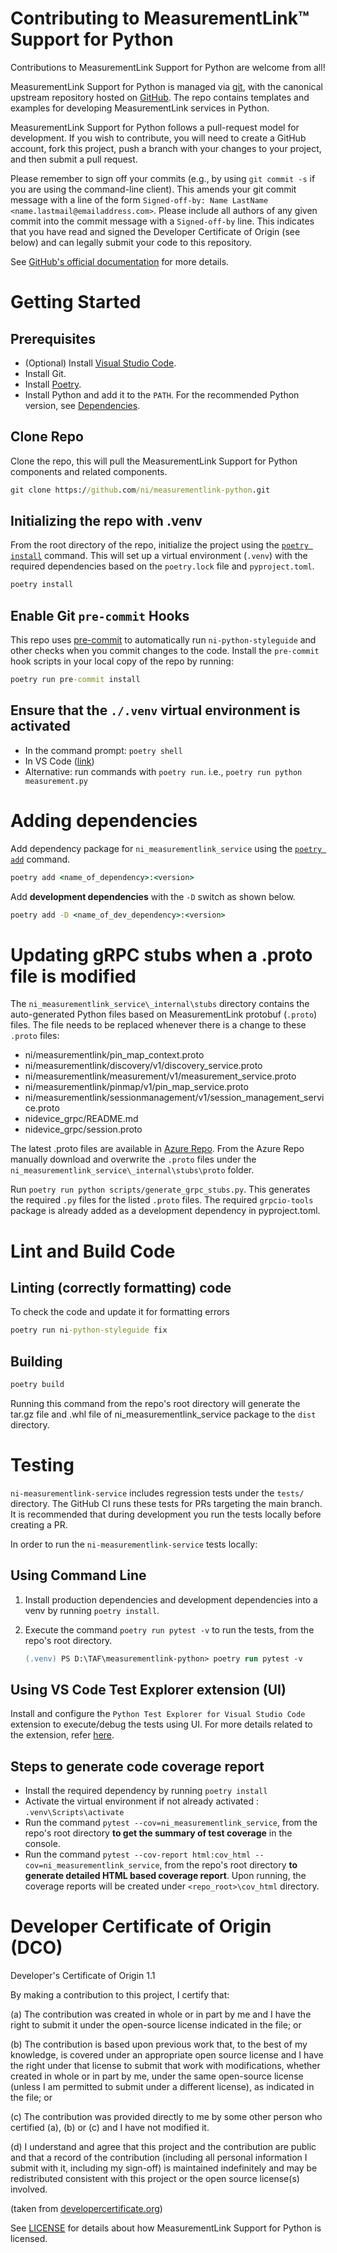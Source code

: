 # Contributing to MeasurementLink™ Support for Python

Contributions to MeasurementLink Support for Python are welcome from all!

MeasurementLink Support for Python is managed via [git](https://git-scm.com), with the canonical upstream
repository hosted on [GitHub](https://github.com/ni/measurementlink-python/). The repo contains templates and examples for developing MeasurementLink services in Python.

MeasurementLink Support for Python follows a pull-request model for development.  If you wish to
contribute, you will need to create a GitHub account, fork this project, push a
branch with your changes to your project, and then submit a pull request.

Please remember to sign off your commits (e.g., by using `git commit -s` if you
are using the command-line client). This amends your git commit message with a line
of the form `Signed-off-by: Name LastName <name.lastmail@emailaddress.com>`. Please
include all authors of any given commit into the commit message with a
`Signed-off-by` line. This indicates that you have read and signed the Developer
Certificate of Origin (see below) and can legally submit your code to
this repository.

See [GitHub's official documentation](https://help.github.com/articles/using-pull-requests/) for more details.

# Getting Started

## Prerequisites

- (Optional) Install [Visual Studio Code](https://code.visualstudio.com/download).
- Install Git.
- Install [Poetry](https://python-poetry.org/docs/#installation).
- Install Python and add it to the `PATH`. For the recommended Python version, see [Dependencies](README.md#dependencies).

## Clone Repo

Clone the repo, this will pull the MeasurementLink Support for Python components and related components.

```cmd
git clone https://github.com/ni/measurementlink-python.git
```

## Initializing the repo with .venv

From the root directory of the repo, initialize the project using the [`poetry install`](https://python-poetry.org/docs/cli/#install) command. This will set up a virtual environment (`.venv`) with the required dependencies based on the `poetry.lock` file and `pyproject.toml`.

```cmd
poetry install
```

## Enable Git `pre-commit` Hooks

This repo uses [pre-commit](https://pre-commit.com/) to automatically run
`ni-python-styleguide` and other checks when you commit changes to the code.
Install the `pre-commit` hook scripts in your local copy of the repo by running:

```cmd
poetry run pre-commit install
```

## Ensure that the `./.venv` virtual environment is activated

- In the command prompt: `poetry shell`
- In VS Code ([link](https://code.visualstudio.com/docs/python/environments#_select-and-activate-an-environment))
- Alternative: run commands with `poetry run`. i.e., `poetry run python measurement.py`

# Adding dependencies

Add dependency package for `ni_measurementlink_service`  using the [`poetry add`](https://python-poetry.org/docs/cli/#add) command.

```cmd
poetry add <name_of_dependency>:<version>
```

Add **development dependencies** with the `-D` switch as shown below.

```cmd
poetry add -D <name_of_dev_dependency>:<version>
```

# Updating gRPC stubs when a .proto file is modified

The `ni_measurementlink_service\_internal\stubs` directory contains the auto-generated Python files based on MeasurementLink protobuf (`.proto`) files. The file needs to be replaced whenever there is a change to these `.proto` files:

- ni/measurementlink/pin_map_context.proto
- ni/measurementlink/discovery/v1/discovery_service.proto
- ni/measurementlink/measurement/v1/measurement_service.proto
- ni/measurementlink/pinmap/v1/pin_map_service.proto
- ni/measurementlink/sessionmanagement/v1/session_management_service.proto
- nidevice_grpc/README.md
- nidevice_grpc/session.proto

The latest .proto files are available in [Azure Repo](https://dev.azure.com/ni/DevCentral/_git/ASW?path=/Source/Protos). From the Azure Repo manually download and overwrite the `.proto` files under the `ni_measurementlink_service\_internal\stubs\proto` folder.

Run `poetry run python scripts/generate_grpc_stubs.py`. This generates the required `.py` files for the listed `.proto` files. The required `grpcio-tools` package is already added as a development dependency in pyproject.toml.

# Lint and Build Code

## Linting (correctly formatting) code

To check the code and update it for formatting errors

```cmd
poetry run ni-python-styleguide fix
```

## Building

```cmd
poetry build
```

Running this command from the repo's root directory will generate the tar.gz file and .whl file of ni_measurementlink_service package to the `dist` directory.

# Testing

`ni-measurementlink-service` includes regression tests under the `tests/` directory. The GitHub CI runs these tests for PRs targeting the main branch. It is recommended that during development you run the tests locally before creating a PR.

In order to run the `ni-measurementlink-service` tests locally:

## Using Command Line

1. Install production dependencies and development dependencies into a venv by running `poetry install`.
2. Execute the command `poetry run pytest -v` to run the tests, from the repo's root directory.

    ``` ps
    (.venv) PS D:\TAF\measurementlink-python> poetry run pytest -v
    ```

## Using VS Code Test Explorer extension (UI)

Install and configure the `Python Test Explorer for Visual Studio Code` extension to execute/debug the tests using UI. For more details related to the extension, refer [here](https://marketplace.visualstudio.com/items?itemName=LittleFoxTeam.vscode-python-test-adapter).

## Steps to generate code coverage report

- Install the required dependency by running `poetry install`
- Activate the virtual environment if not already activated : `.venv\Scripts\activate`
- Run the command `pytest --cov=ni_measurementlink_service`, from the repo's root directory **to get the summary of test coverage** in the console.
- Run the command `pytest --cov-report html:cov_html --cov=ni_measurementlink_service`, from the repo's root directory **to generate detailed HTML based coverage report**. Upon running, the coverage reports will be created under `<repo_root>\cov_html` directory.

# Developer Certificate of Origin (DCO)

   Developer's Certificate of Origin 1.1

   By making a contribution to this project, I certify that:

   (a) The contribution was created in whole or in part by me and I
       have the right to submit it under the open-source license
       indicated in the file; or

   (b) The contribution is based upon previous work that, to the best
       of my knowledge, is covered under an appropriate open source
       license and I have the right under that license to submit that
       work with modifications, whether created in whole or in part
       by me, under the same open-source license (unless I am
       permitted to submit under a different license), as indicated
       in the file; or

   (c) The contribution was provided directly to me by some other
       person who certified (a), (b) or (c) and I have not modified
       it.

   (d) I understand and agree that this project and the contribution
       are public and that a record of the contribution (including all
       personal information I submit with it, including my sign-off) is
       maintained indefinitely and may be redistributed consistent with
       this project or the open source license(s) involved.

(taken from [developercertificate.org](https://developercertificate.org/))

See [LICENSE](https://github.com/ni/measurementlink-python/blob/master/LICENSE)
for details about how MeasurementLink Support for Python is licensed.
